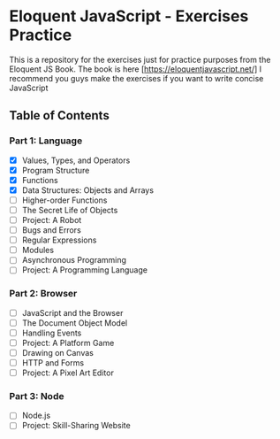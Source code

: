 # Eloquent JavaScript - Exercises Practice

This is a repository for the exercises just for practice purposes from the Eloquent JS Book.
The book is here [https://eloquentjavascript.net/]
I recommend you guys make the exercises if you want to write concise JavaScript

## Table of Contents

### Part 1: Language

- [X] Values, Types, and Operators
- [X] Program Structure
- [X] Functions
- [X] Data Structures: Objects and Arrays
- [ ] Higher-order Functions
- [ ] The Secret Life of Objects
- [ ] Project: A Robot
- [ ] Bugs and Errors
- [ ] Regular Expressions
- [ ] Modules
- [ ] Asynchronous Programming
- [ ] Project: A Programming Language

### Part 2: Browser

- [ ] JavaScript and the Browser
- [ ] The Document Object Model
- [ ] Handling Events
- [ ] Project: A Platform Game
- [ ] Drawing on Canvas
- [ ] HTTP and Forms
- [ ] Project: A Pixel Art Editor

### Part 3: Node

- [ ] Node.js
- [ ] Project: Skill-Sharing Website